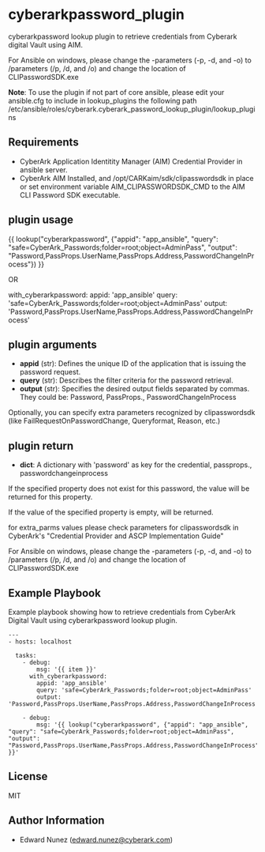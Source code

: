 cyberarkpassword_plugin
=======================

cyberarkpassword lookup plugin to retrieve credentials from Cyberark digital Vault using AIM.

For Ansible on windows, please change the -parameters (-p, -d, and -o) to /parameters (/p, /d, and /o) and change the location of CLIPasswordSDK.exe

**Note**: To use the plugin if not part of core ansible, please edit your ansible.cfg to include in lookup_plugins the following path /etc/ansible/roles/cyberark.cyberark_password_lookup_plugin/lookup_plugins


Requirements
------------

- CyberArk Application Identitity Manager (AIM) Credential Provider in ansible server.
- CyberArk AIM Installed, and /opt/CARKaim/sdk/clipasswordsdk in place or set environment variable AIM_CLIPASSWORDSDK_CMD to the AIM
CLI Password SDK executable.

plugin usage
------------

{{ lookup("cyberarkpassword", {"appid": "app_ansible", "query": "safe=CyberArk_Passwords;folder=root;object=AdminPass",
                                   "output": "Password,PassProps.UserName,PassProps.Address,PasswordChangeInProcess"}) }}

OR

with_cyberarkpassword:
  appid: 'app_ansible'
  query: 'safe=CyberArk_Passwords;folder=root;object=AdminPass'
  output: 'Password,PassProps.UserName,PassProps.Address,PasswordChangeInProcess'


plugin arguments
----------------
- **appid** (str): Defines the unique ID of the application that is issuing the password request.
- **query** (str): Describes the filter criteria for the password retrieval.
- **output** (str): Specifies the desired output fields separated by commas. They could be: Password, PassProps.<property>, PasswordChangeInProcess

Optionally, you can specify extra parameters recognized by clipasswordsdk (like FailRequestOnPasswordChange, Queryformat, Reason, etc.)

 plugin return
 -------------
- **dict**: A dictionary with 'password' as key for the credential, passprops.<property>, passwordchangeinprocess

If the specified property does not exist for this password, the value <na> will be returned for this property.

If the value of the specified property is empty, <null> will be returned.


for extra_parms values please check parameters for clipasswordsdk in CyberArk's "Credential Provider and ASCP Implementation Guide"

For Ansible on windows, please change the -parameters (-p, -d, and -o) to /parameters (/p, /d, and /o) and change the location of CLIPasswordSDK.exe


Example Playbook
----------------

Example playbook showing how to retrieve credentials from CyberArk Digital Vault using cyberarkpassword lookup plugin.

```
---
- hosts: localhost

  tasks:
    - debug:
        msg: '{{ item }}'
      with_cyberarkpassword:
        appid: 'app_ansible'
        query: 'safe=CyberArk_Passwords;folder=root;object=AdminPass'
        output: 'Password,PassProps.UserName,PassProps.Address,PasswordChangeInProcess'

    - debug:
        msg: '{{ lookup("cyberarkpassword", {"appid": "app_ansible", "query": "safe=CyberArk_Passwords;folder=root;object=AdminPass", "output": "Password,PassProps.UserName,PassProps.Address,PasswordChangeInProcess"}) }}'
```

License
-------

MIT

Author Information
------------------

- Edward Nunez (edward.nunez@cyberark.com)
